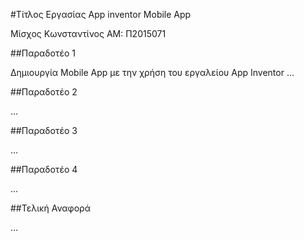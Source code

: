 ﻿#Τίτλος Εργασίας App inventor Mobile App

Μίσχος Κωνσταντίνος
ΑΜ: Π2015071

##Παραδοτέο 1

Δημιουργία Mobile App με την χρήση του εργαλείου App Inventor
...

##Παραδοτέο 2

...

##Παραδοτέο 3

...

##Παραδοτέο 4

...

##Τελική Αναφορά

...
